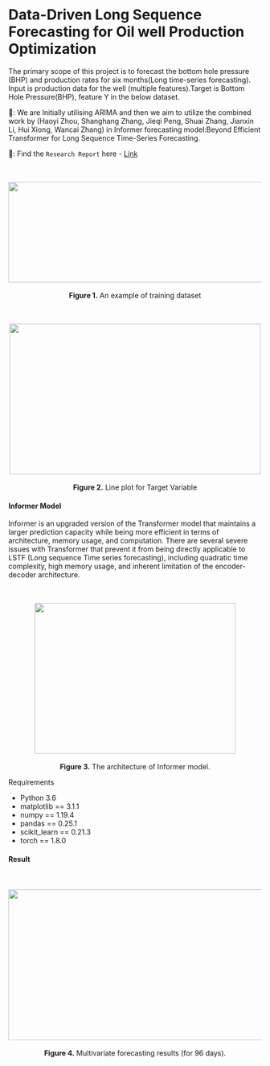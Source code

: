 # Data-Driven Long Sequence Forecasting for Oil well Production Optimization

The primary scope of this project is to forecast the bottom hole pressure (BHP) and production rates for six months(Long time-series forecasting). Input is production data for the well (multiple features).Target is Bottom Hole Pressure(BHP), feature Y in the below dataset.

🚩: We are Initially utilising ARIMA and then we aim to utilize the combined work by (Haoyi Zhou, Shanghang Zhang, Jieqi Peng, Shuai Zhang, Jianxin Li, Hui Xiong, Wancai Zhang) in Informer forecasting model:Beyond Efficient Transformer for Long Sequence Time-Series Forecasting.

🚩: Find the `Research Report` here - [Link](https://drive.google.com/file/d/1fwwCZzIIfk6Hiip40Z6bgMQQZSp9eS_J/view?usp=sharing)

<p align="center">
<br><br>
<img src="https://github.com/Kickersisoff/Oil-Well-Production-Optimization/assets/34878344/768e16ae-8a7f-4e43-b7ad-0b9ff80b556e" width="600" height="200">
<br><br>
<b>Figure 1.</b> An example of training dataset
</p>


<p align="center">
<br><br>
  <img src="https://github.com/Kickersisoff/Oil-Well-Production-Optimization/assets/34878344/6b4fd649-c8f7-4a32-b24f-a89bb1a84490" width="500" height="300">
<br><br>
<b>Figure 2.</b> Line plot for Target Variable
</p>

#### Informer Model
Informer is an upgraded version of the Transformer model that maintains a larger prediction capacity while being more efficient in terms of architecture, memory usage, and computation. There are several severe issues with Transformer that prevent it from being directly applicable to LSTF (Long sequence Time series forecasting), including quadratic time complexity, high memory usage, and inherent limitation of the encoder-decoder architecture.

<p align="center">
<br><br>
  <img src="https://github.com/Kickersisoff/Oil-Well-Production-Optimization/assets/34878344/e1fe6725-109e-432f-885b-7e810ebabfa5" width="400" height="300">
<br><br>
<b>Figure 3.</b> The architecture of Informer model.
</p>

Requirements
* Python 3.6
* matplotlib == 3.1.1
* numpy == 1.19.4
* pandas == 0.25.1
* scikit_learn == 0.21.3
* torch == 1.8.0

#### Result

<p align="center">
<br><br>
  <img src="https://github.com/Kickersisoff/Oil-Well-Production-Optimization/assets/34878344/5768c826-e927-4b0d-ae85-899cc160da43" width="600" height="300">
<br><br>
<b>Figure 4.</b> Multivariate forecasting results (for 96 days).
</p>
